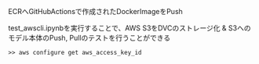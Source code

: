 ECRへGitHubActionsで作成されたDockerImageをPush

test_awscli.ipynbを実行することで、AWS S3をDVCのストレージ化 & S3へのモデル本体のPush, Pullのテストを行うことができる

```
>> aws configure get aws_access_key_id
```